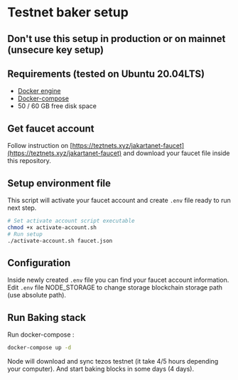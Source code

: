 # Testnet baker setup

## Don't use this setup in production or on mainnet (unsecure key setup)
## Requirements (tested on Ubuntu 20.04LTS)

- [Docker engine](https://docs.docker.com/engine/install/)
- [Docker-compose](https://docs.docker.com/compose/install/)
- 50 / 60 GB free disk space
## Get faucet account

Follow instruction on [https://teztnets.xyz/jakartanet-faucet](https://teztnets.xyz/jakartanet-faucet) and download your faucet file inside this repository.

## Setup environment file

This script will activate your faucet account and create `.env` file ready to run next step.

```bash
# Set activate account script executable
chmod +x activate-account.sh
# Run setup
./activate-account.sh faucet.json
```

## Configuration

Inside newly created `.env` file you can find your faucet account information.
Edit `.env` file NODE_STORAGE to change storage blockchain storage path (use absolute path).

## Run Baking stack

Run docker-compose : 
```bash
docker-compose up -d
```

Node will download and sync tezos testnet (it take 4/5 hours depending your computer). And start baking blocks in some days (4 days).
